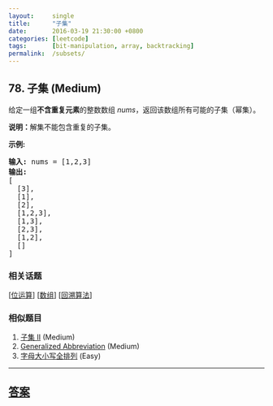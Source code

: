 ```yaml
---
layout:     single
title:      "子集"
date:       2016-03-19 21:30:00 +0800
categories: [leetcode]
tags:       [bit-manipulation, array, backtracking]
permalink:  /subsets/
---
```


## 78. 子集 (Medium)

<p>给定一组<strong>不含重复元素</strong>的整数数组&nbsp;<em>nums</em>，返回该数组所有可能的子集（幂集）。</p>

<p><strong>说明：</strong>解集不能包含重复的子集。</p>

<p><strong>示例:</strong></p>

<pre><strong>输入:</strong> nums = [1,2,3]
<strong>输出:</strong>
[
  [3],
&nbsp; [1],
&nbsp; [2],
&nbsp; [1,2,3],
&nbsp; [1,3],
&nbsp; [2,3],
&nbsp; [1,2],
&nbsp; []
]</pre>

### 相关话题
  [[位运算](https://github.com/openset/leetcode/tree/master/tag/bit-manipulation/README.md)]
  [[数组](https://github.com/openset/leetcode/tree/master/tag/array/README.md)]
  [[回溯算法](https://github.com/openset/leetcode/tree/master/tag/backtracking/README.md)]

### 相似题目
  1. [子集 II](/subsets-ii) (Medium)
  1. [Generalized Abbreviation](/generalized-abbreviation) (Medium)
  1. [字母大小写全排列](/letter-case-permutation) (Easy)

---

## [答案](https://github.com/openset/leetcode/tree/master/problems/subsets)
